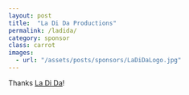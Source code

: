```yaml
---
layout: post
title:  "La Di Da Productions"
permalink: /ladida/
category: sponsor
class: carrot
images: 
  - url: "/assets/posts/sponsors/LaDiDaLogo.jpg"
---
```


Thanks [La Di Da](https://www.facebook.com/LaDiDaProductions)!
